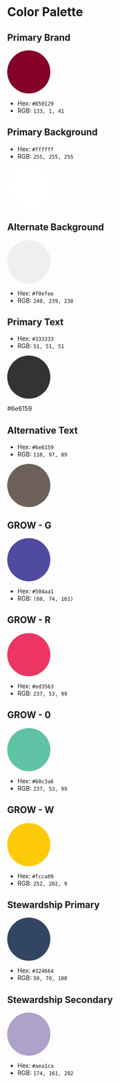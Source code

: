 
# Color Palette 

## Primary Brand 
<div style="width: 100px; height: 100px; border-radius: 100px; background-color: #850129;"></div>

- Hex: `#850129`
- RGB: `133, 1, 41`

## Primary Background

- Hex: `#ffffff`
- RGB: `255, 255, 255`
<div style="width: 100px; height: 100px; border-radius: 100px; background-color: #ffffff;"></div>


## Alternate Background

<div style="width: 100px; height: 100px; ; border-radius: 100px; background-color: #f0efee;"></div>

- Hex: `#f0efee`
- RGB: `240, 239, 238`


## Primary Text
- Hex: `#333333`
- RGB: `51, 51, 51`
<div style="width: 100px; height: 100px; ; border-radius: 100px; background-color: #333333;"></div>

#6e6159

## Alternative Text
- Hex: `#6e6159`
- RGB: `110, 97, 89`
<div style="width: 100px; height: 100px; ; border-radius: 100px; background-color: #6e6159;"></div>


## GROW - G 
<div style="width: 100px; height: 100px; ; border-radius: 100px; background-color: #504aa1;"></div>

- Hex: `#504aa1`
- RGB: `(80, 74, 161)`

## GROW - R 
<div style="width: 100px; height: 100px; ; border-radius: 100px; background-color: #ed3563;"></div>

- Hex: `#ed3563`
- RGB: `237, 53, 99`

## GROW - 0 
<div style="width: 100px; height: 100px; ; border-radius: 100px; background-color: #60c3a6;"></div>

- Hex: `#60c3a6`
- RGB: `237, 53, 99`

## GROW - W 
<div style="width: 100px; height: 100px; ; border-radius: 100px; background-color: #fcca09;"></div>

- Hex: `#fcca09`
- RGB: `252, 202, 9`

## Stewardship Primary
<div style="width: 100px; height: 100px; ; border-radius: 100px; background-color: #324664;"></div>

- Hex: `#324664`
- RGB: `50, 70, 100`

## Stewardship Secondary
<div style="width: 100px; height: 100px; ; border-radius: 100px; background-color: #aea1ca;"></div>

- Hex: `#aea1ca`
- RGB: `174, 161, 202`


